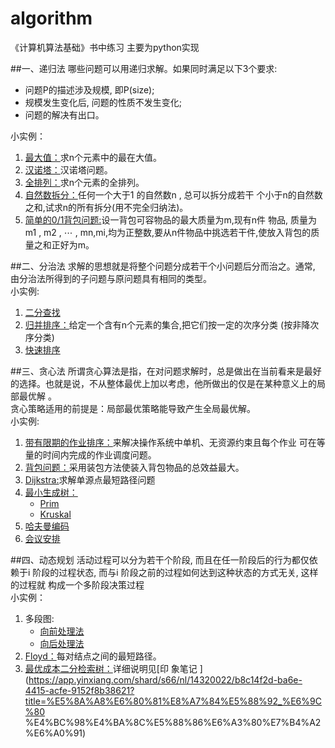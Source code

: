 # algorithm
《计算机算法基础》书中练习 主要为python实现<br>

##一、递归法
哪些问题可以用递归求解。如果同时满足以下3个要求:
* 问题P的描述涉及规模, 即P(size);
* 规模发生变化后, 问题的性质不发生变化;
* 问题的解决有出口。

小实例：<br>
1. [最大值：](https://github.com/huangyedi2012/algorithm/tree/master/recursion/maxnum)求n个元素中的最在大值。<br>
2. [汉诺塔：](https://github.com/huangyedi2012/algorithm/tree/master/recursion/hanoi)汉诺塔问题。<br>
3. [全排列：](https://github.com/huangyedi2012/algorithm/tree/master/recursion/range)求n个元素的全排列。<br>
4. [自然数拆分：](https://github.com/huangyedi2012/algorithm/tree/master/recursion/splitnumber)任何一个大于1 的自然数n , 总可以拆分成若干
个小于n的自然数之和,试求n的所有拆分(用不完全归纳法)。<br>
5. [简单的0/1背包问题:](https://github.com/huangyedi2012/algorithm/tree/master/recursion/simpleknap)设一背包可容物品的最大质量为m,现有n件
物品, 质量为m1 , m2 , ⋯ , mn,mi,均为正整数,要从n件物品中挑选若干件,使放入背包的质量之和正好为m。<br>

##二、分治法
求解的思想就是将整个问题分成若干个小问题后分而治之。通常, 由分治法所得到的子问题与原问题具有相同的类型。<br>
小实例:<br>
1. [二分查找](https://github.com/huangyedi2012/algorithm/tree/master/division/binarysearch)<br>
2. [归并排序：](https://github.com/huangyedi2012/algorithm/tree/master/division/mergesort)给定一个含有n个元素的集合,把它们按一定的次序分类
(按非降次序分类)<br>
3. [快速排序](https://github.com/huangyedi2012/algorithm/tree/master/division/quicksort) 

##三、贪心法
所谓贪心算法是指，在对问题求解时，总是做出在当前看来是最好的选择。也就是说，不从整体最优上加以考虑，他所做出的仅是在某种意义上的局部最优解
。<br>
贪心策略适用的前提是：局部最优策略能导致产生全局最优解。<br>
小实例:<br>
1. [带有限期的作业排序：](https://github.com/huangyedi2012/algorithm/tree/master/greedy/jobsort)来解决操作系统中单机、无资源约束且每个作业
可在等量的时间内完成的作业调度问题。<br>
2. [背包问题：](https://github.com/huangyedi2012/algorithm/tree/master/greedy/knapsack)采用装包方法使装入背包物品的总效益最大。<br>
3. [Dijkstra:](https://github.com/huangyedi2012/algorithm/tree/master/greedy/dijkstra)求解单源点最短路径问题<br>
4. [最小生成树：](https://github.com/huangyedi2012/algorithm/tree/master/greedy/spanningtree)<br>
	* [Prim](https://github.com/huangyedi2012/algorithm/tree/master/greedy/spanningtree/prim)<br>
	* [Kruskal](https://github.com/huangyedi2012/algorithm/tree/master/greedy/spanningtree/kruskal)<br>
5. [哈夫曼编码](https://github.com/huangyedi2012/algorithm/tree/master/cxximpl/Huffman)
6. [会议安排](./cxximpl/ArrangeConfer)

##四、动态规划
活动过程可以分为若干个阶段, 而且在任一阶段后的行为都仅依赖于i 阶段的过程状态, 而与i 阶段之前的过程如何达到这种状态的方式无关, 这样的过程就
构成一个多阶段决策过程<br>
小实例：<br>
1. 多段图:<br>
	* [向前处理法](https://github.com/huangyedi2012/algorithm/tree/master/dynamicprogramming/fgraph)<br>
	* [向后处理法](https://github.com/huangyedi2012/algorithm/tree/master/dynamicprogramming/bgraph)<br>
2. [Floyd：](https://github.com/huangyedi2012/algorithm/tree/master/dynamicprogramming/floyd)每对结点之间的最短路径。<br>
3. [最优成本二分检索树：](https://github.com/huangyedi2012/algorithm/tree/master/dynamicprogramming/optimalbinarysearchtree)详细说明见[印
象笔记
](https://app.yinxiang.com/shard/s66/nl/14320022/b8c14f2d-ba6e-4415-acfe-9152f8b38621?title=%E5%8A%A8%E6%80%81%E8%A7%84%E5%88%92_%E6%9C%80
%E4%BC%98%E4%BA%8C%E5%88%86%E6%A3%80%E7%B4%A2%E6%A0%91)
